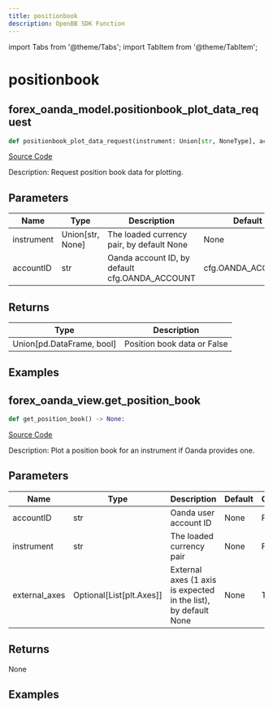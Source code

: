 ```yaml
---
title: positionbook
description: OpenBB SDK Function
---
```


import Tabs from '@theme/Tabs';
import TabItem from '@theme/TabItem';

# positionbook

<Tabs>
<TabItem value="model" label="Model" default>

## forex_oanda_model.positionbook_plot_data_request

```python title='openbb_terminal/forex/oanda/oanda_model.py'
def positionbook_plot_data_request(instrument: Union[str, NoneType], accountID: str) -> None:
```
[Source Code](https://github.com/OpenBB-finance/OpenBBTerminal/tree/main/openbb_terminal/forex/oanda/oanda_model.py#L182)

Description: Request position book data for plotting.

## Parameters

| Name | Type | Description | Default | Optional |
| ---- | ---- | ----------- | ------- | -------- |
| instrument | Union[str, None] | The loaded currency pair, by default None | None | False |
| accountID | str | Oanda account ID, by default cfg.OANDA_ACCOUNT | cfg.OANDA_ACCOUNT | True |

## Returns

| Type | Description |
| ---- | ----------- |
| Union[pd.DataFrame, bool] | Position book data or False |

## Examples



</TabItem>
<TabItem value="view" label="View">

## forex_oanda_view.get_position_book

```python title='openbb_terminal/decorators.py'
def get_position_book() -> None:
```
[Source Code](https://github.com/OpenBB-finance/OpenBBTerminal/tree/main/openbb_terminal/decorators.py#L118)

Description: Plot a position book for an instrument if Oanda provides one.

## Parameters

| Name | Type | Description | Default | Optional |
| ---- | ---- | ----------- | ------- | -------- |
| accountID | str | Oanda user account ID | None | False |
| instrument | str | The loaded currency pair | None | False |
| external_axes | Optional[List[plt.Axes]] | External axes (1 axis is expected in the list), by default None | None | True |

## Returns

None

## Examples



</TabItem>
</Tabs>